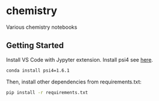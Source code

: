 # chemistry
Various chemistry notebooks

## Getting Started

Install VS Code with Jypyter extension. Install psi4 see [here](https://psicode.org/psi4manual/master/build_obtaining.html).

```bash
conda install psi4=1.6.1
```

Then, install other dependencies from requirements.txt:

```bash
pip install -r requirements.txt
```


